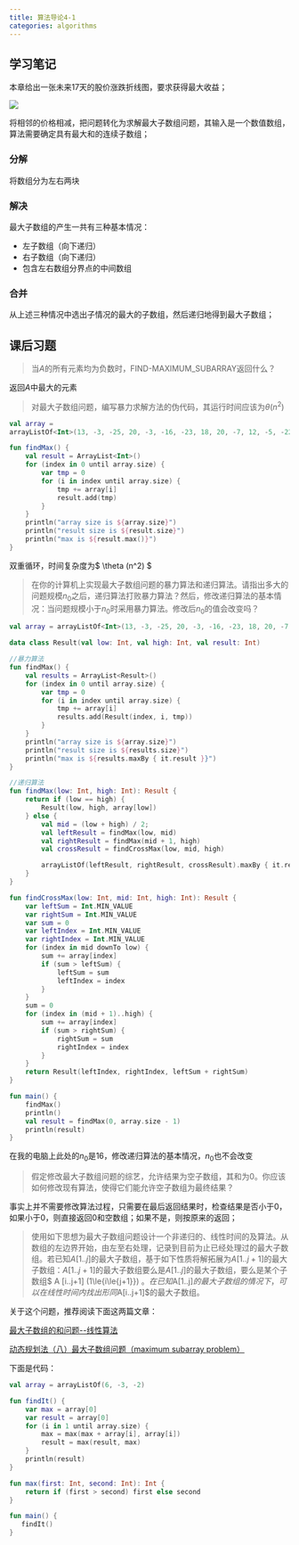 ```yaml
---
title: 算法导论4-1
categories: algorithms
---
```

 
## 学习笔记

本章给出一张未来17天的股价涨跌折线图，要求获得最大收益；

![](../assets/images/images/2019/09/04/stock-pic.png)

将相邻的价格相减，把问题转化为求解最大子数组问题，其输入是一个数值数组，算法需要确定具有最大和的连续子数组；

### 分解

将数组分为左右两块

### 解决

最大子数组的产生一共有三种基本情况：

* 左子数组（向下递归）
* 右子数组（向下递归）
* 包含左右数组分界点的中间数组

### 合并

从上述三种情况中选出子情况的最大的子数组，然后递归地得到最大子数组；

## 课后习题

> 当$A$的所有元素均为负数时，FIND-MAXIMUM_SUBARRAY返回什么？

返回$A$中最大的元素

> 对最大子数组问题，编写暴力求解方法的伪代码，其运行时间应该为$\theta(n^2)$

```kotlin
val array = 
arrayListOf<Int>(13, -3, -25, 20, -3, -16, -23, 18, 20, -7, 12, -5, -22, 15, -4, 7)

fun findMax() {
    val result = ArrayList<Int>()
    for (index in 0 until array.size) {
        var tmp = 0
        for (i in index until array.size) {
            tmp += array[i]
            result.add(tmp)
        }
    }
    println("array size is ${array.size}")
    println("result size is ${result.size}")
    println("max is ${result.max()}")
}
```

双重循环，时间复杂度为$ \theta (n^2) $

> 在你的计算机上实现最大子数组问题的暴力算法和递归算法。请指出多大的问题规模$n_0$之后，递归算法打败暴力算法？然后，修改递归算法的基本情况：当问题规模小于$n_0$时采用暴力算法。修改后$n_0$的值会改变吗？

```kotlin
val array = arrayListOf<Int>(13, -3, -25, 20, -3, -16, -23, 18, 20, -7, 12, -5, -22, 15, -4, 7)

data class Result(val low: Int, val high: Int, val result: Int)

//暴力算法
fun findMax() {
    val results = ArrayList<Result>()
    for (index in 0 until array.size) {
        var tmp = 0
        for (i in index until array.size) {
            tmp += array[i]
            results.add(Result(index, i, tmp))
        }
    }
    println("array size is ${array.size}")
    println("result size is ${results.size}")
    println("max is ${results.maxBy { it.result }}")
}

//递归算法
fun findMax(low: Int, high: Int): Result {
    return if (low == high) {
        Result(low, high, array[low])
    } else {
        val mid = (low + high) / 2;
        val leftResult = findMax(low, mid)
        val rightResult = findMax(mid + 1, high)
        val crossResult = findCrossMax(low, mid, high)

        arrayListOf(leftResult, rightResult, crossResult).maxBy { it.result }!!
    }
}

fun findCrossMax(low: Int, mid: Int, high: Int): Result {
    var leftSum = Int.MIN_VALUE
    var rightSum = Int.MIN_VALUE
    var sum = 0
    var leftIndex = Int.MIN_VALUE
    var rightIndex = Int.MIN_VALUE
    for (index in mid downTo low) {
        sum += array[index]
        if (sum > leftSum) {
            leftSum = sum
            leftIndex = index
        }
    }
    sum = 0
    for (index in (mid + 1)..high) {
        sum += array[index]
        if (sum > rightSum) {
            rightSum = sum
            rightIndex = index
        }
    }
    return Result(leftIndex, rightIndex, leftSum + rightSum)
}

fun main() {
    findMax()
    println()
    val result = findMax(0, array.size - 1)
    println(result)
}

```

在我的电脑上此处的$n_0$是16，修改递归算法的基本情况，$n_0$也不会改变

> 假定修改最大子数组问题的综艺，允许结果为空子数组，其和为0。你应该如何修改现有算法，使得它们能允许空子数组为最终结果？

事实上并不需要修改算法过程，只需要在最后返回结果时，检查结果是否小于0，如果小于0，则直接返回0和空数组；如果不是，则按原来的返回；

> 使用如下思想为最大子数组问题设计一个非递归的、线性时间的及算法。从数组的左边界开始，由左至右处理，记录到目前为止已经处理过的最大子数组。若已知$A[1..j]$的最大子数组，基于如下性质将解拓展为$A[1..j+1]$的最大子数组：$A[1..j+1]$的最大子数组要么是$A[1..j]$的最大子数组，要么是某个子数组$ A [i..j+1] (1\le{i\le{j+1}}) $。在已知$A[1..j]$的最大子数组的情况下，可以在线性时间内找出形同$A[i..j+1]$的最大子数组。

关于这个问题，推荐阅读下面这两篇文章：

[最大子数组的和问题--线性算法](https://blog.csdn.net/zj0395/article/details/76284342)

[动态规划法（八）最大子数组问题（maximum subarray problem）](https://www.cnblogs.com/jclian91/p/9151120.html)              

下面是代码：

```kotlin
val array = arrayListOf(6, -3, -2)

fun findIt() {
    var max = array[0]
    var result = array[0]
    for (i in 1 until array.size) {
        max = max(max + array[i], array[i])
        result = max(result, max)
    }
    println(result)
}

fun max(first: Int, second: Int): Int {
    return if (first > second) first else second
}

fun main() {
   findIt()
}
```

